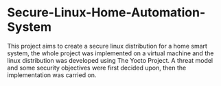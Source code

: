 # Secure-Linux-Home-Automation-System
 This project aims to create a secure linux distribution for a home smart system, the whole project was implemented on a virtual machine and the linux distribution was developed using The Yocto Project. A threat model and some security objectives were first decided upon, then the implementation was carried on.
